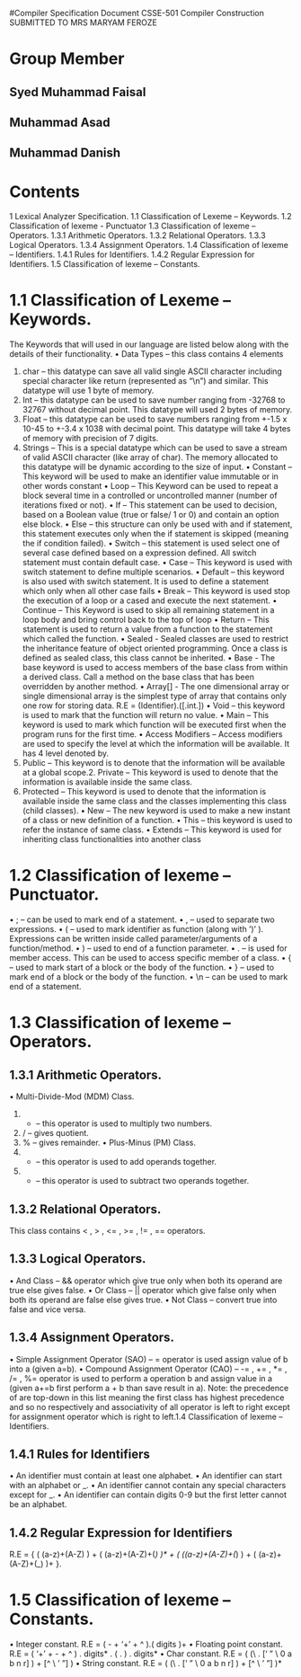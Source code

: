#Compiler Specification Document
CSSE-501 Compiler Construction
SUBMITTED TO MRS MARYAM FEROZE
# Group Member
## Syed Muhammad Faisal
## Muhammad Asad
## Muhammad Danish
# Contents
1 Lexical Analyzer Specification.
1.1 Classification of Lexeme – Keywords.
1.2 Classification of lexeme - Punctuator
1.3 Classification of lexeme – Operators.
1.3.1 Arithmetic Operators. 
1.3.2 Relational Operators.
1.3.3 Logical Operators. 
1.3.4 Assignment Operators. 
1.4 Classification of lexeme – Identifiers. 
1.4.1 Rules for Identifiers.
1.4.2 Regular Expression for Identifiers.
1.5 Classification of lexeme – Constants.
# 1.1 Classification of Lexeme – Keywords.
The Keywords that will used in our language are listed below along with the details of their
functionality.
• Data Types – this class contains 4 elements
1. char – this datatype can save all valid single ASCII character including special character
like return (represented as “\n”) and similar. This datatype will use 1 byte of memory.
2. Int – this datatype can be used to save number ranging from -32768 to 32767 without
decimal point. This datatype will used 2 bytes of memory.
3. Float – this datatype can be used to save numbers ranging from +-1.5 x 10-45 to +-3.4 x
1038 with decimal point. This datatype will take 4 bytes of memory with precision of 7
digits.
4. Strings – This is a special datatype which can be used to save a stream of valid ASCII
character (like array of char). The memory allocated to this datatype will be dynamic
according to the size of input.
• Constant – This keyword will be used to make an identifier value immutable or in other
words constant
• Loop – This Keyword can be used to repeat a block several time in a controlled or
uncontrolled manner (number of iterations fixed or not).
• If – This statement can be used to decision, based on a Boolean value (true or false/ 1 or 0)
and contain an option else block.
• Else – this structure can only be used with and if statement, this statement executes only
when the if statement is skipped (meaning the if condition failed).
• Switch – this statement is used select one of several case defined based on a expression
defined. All switch statement must contain default case.
• Case – This keyword is used with switch statement to define multiple scenarios.
• Default – this keyword is also used with switch statement. It is used to define a statement
which only when all other case fails
• Break – This keyword is used stop the execution of a loop or a cased and execute the next
statement.
• Continue – This Keyword is used to skip all remaining statement in a loop body and bring
control back to the top of loop
• Return – This statement is used to return a value from a function to the statement which
called the function.
• Sealed - Sealed classes are used to restrict the inheritance feature of object oriented
programming. Once a class is defined as sealed class, this class cannot be inherited.
• Base - The base keyword is used to access members of the base class from within a
derived class. Call a method on the base class that has been overridden by another
method.
• Array[] - The one dimensional array or single dimensional array is the simplest type
of array that contains only one row for storing data.
R.E = (Identifier).([.int.])
• Void – this keyword is used to mark that the function will return no value.
• Main – This keyword is used to mark which function will be executed first when the program
runs for the first time.
• Access Modifiers – Access modifiers are used to specify the level at which the information
will be available. It has 4 level denoted by.
1. Public – This keyword is to denote that the information will be available at a global
scope.2. Private – This keyword is used to denote that the information is available inside the
same class.
3. Protected – This keyword is used to denote that the information is available inside
the same class and the classes implementing this class (child classes).
• New – The new keyword is used to make a new instant of a class or new definition of a function.
• This – this keyword is used to refer the instance of same class.
• Extends – This keyword is used for inheriting class functionalities into another class 
# 1.2 Classification of lexeme – Punctuator.
• ; – can be used to mark end of a statement.
• , – used to separate two expressions.
• ( – used to mark identifier as function (along with ’)’ ). Expressions can be written inside called
parameter/arguments of a function/method.
• ) – used to end of a function parameter.
• . – is used for member access. This can be used to access specific member of a class.
• { – used to mark start of a block or the body of the function.
• } – used to mark end of a block or the body of the function.
• \n – can be used to mark end of a statement.
# 1.3 Classification of lexeme – Operators.
## 1.3.1 Arithmetic Operators.
• Multi-Divide-Mod (MDM) Class.
1. * – this operator is used to multiply two numbers.
2. / – gives quotient.
3. % – gives remainder.
• Plus-Minus (PM) Class.
1. + – this operator is used to add operands together.
2. - – this operator is used to subtract two operands together.
## 1.3.2 Relational Operators.
This class contains < , > , <= , >= , != , == operators.
## 1.3.3 Logical Operators.
• And Class – && operator which give true only when both its operand are true else gives false.
• Or Class – || operator which give false only when both its operand are false else gives true.
• Not Class – convert true into false and vice versa.
## 1.3.4 Assignment Operators.
• Simple Assignment Operator (SAO) – = operator is used assign value of b into a (given a=b).
• Compound Assignment Operator (CAO) – -= , += , *= , /= , %= operator is used to perform a
operation b and assign value in a (given a+=b first perform a + b than save result in a).
Note: the precedence of are top-down in this list meaning the first class has highest precedence and so
no respectively and associativity of all operator is left to right except for assignment operator which is
right to left.1.4 Classification of lexeme – Identifiers.
## 1.4.1 Rules for Identifiers
• An identifier must contain at least one alphabet.
• An identifier can start with an alphabet or _.
• An identifier cannot contain any special characters except for _.
• An identifier can contain digits 0-9 but the first letter cannot be an alphabet.
## 1.4.2 Regular Expression for Identifiers
R.E = { ( (a-z)+(A-Z) ) + ( (a-z)+(A-Z)+(_) )* + ( ((a-z)+(A-Z)+(_) ) + ( (a-z)+(A-Z)+(_) )+ }.
# 1.5 Classification of lexeme – Constants.
• Integer constant.
R.E = ( - + ‘+’ + ^ ).( digits )+
• Floating point constant.
R.E = ( ‘+’ + - + ^ ) . digits* . ( . ) . digits*
• Char constant.
R.E = ( (\ . [‘ ” \ 0 a b n r] ) + [^ \ ’ ”] )
• String constant.
R.E = ( (\ . [‘ ” \ 0 a b n r] ) + [^ \ ’ ”] )*

